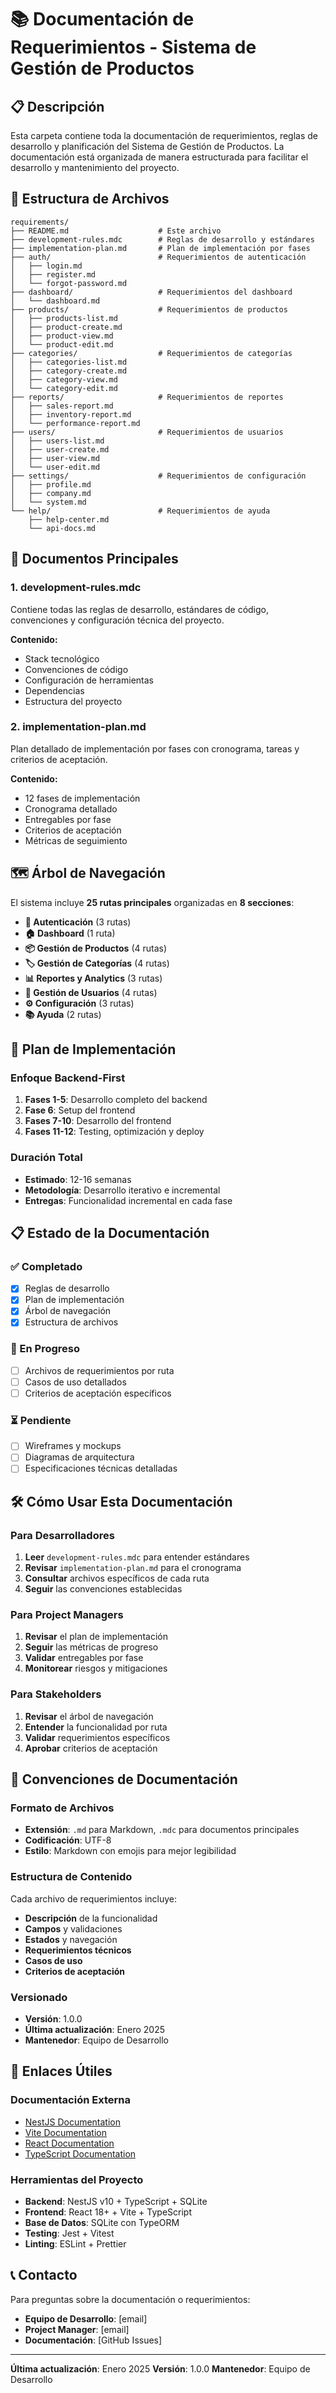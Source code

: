 # 📚 Documentación de Requerimientos - Sistema de Gestión de Productos

## 📋 Descripción

Esta carpeta contiene toda la documentación de requerimientos, reglas de desarrollo y planificación del Sistema de Gestión de Productos. La documentación está organizada de manera estructurada para facilitar el desarrollo y mantenimiento del proyecto.

## 📁 Estructura de Archivos

```
requirements/
├── README.md                    # Este archivo
├── development-rules.mdc        # Reglas de desarrollo y estándares
├── implementation-plan.md       # Plan de implementación por fases
├── auth/                        # Requerimientos de autenticación
│   ├── login.md
│   ├── register.md
│   └── forgot-password.md
├── dashboard/                   # Requerimientos del dashboard
│   └── dashboard.md
├── products/                    # Requerimientos de productos
│   ├── products-list.md
│   ├── product-create.md
│   ├── product-view.md
│   └── product-edit.md
├── categories/                  # Requerimientos de categorías
│   ├── categories-list.md
│   ├── category-create.md
│   ├── category-view.md
│   └── category-edit.md
├── reports/                     # Requerimientos de reportes
│   ├── sales-report.md
│   ├── inventory-report.md
│   └── performance-report.md
├── users/                       # Requerimientos de usuarios
│   ├── users-list.md
│   ├── user-create.md
│   ├── user-view.md
│   └── user-edit.md
├── settings/                    # Requerimientos de configuración
│   ├── profile.md
│   ├── company.md
│   └── system.md
└── help/                        # Requerimientos de ayuda
    ├── help-center.md
    └── api-docs.md
```

## 📖 Documentos Principales

### 1. **development-rules.mdc**
Contiene todas las reglas de desarrollo, estándares de código, convenciones y configuración técnica del proyecto.

**Contenido:**
- Stack tecnológico
- Convenciones de código
- Configuración de herramientas
- Dependencias
- Estructura del proyecto

### 2. **implementation-plan.md**
Plan detallado de implementación por fases con cronograma, tareas y criterios de aceptación.

**Contenido:**
- 12 fases de implementación
- Cronograma detallado
- Entregables por fase
- Criterios de aceptación
- Métricas de seguimiento

## 🗺️ Árbol de Navegación

El sistema incluye **25 rutas principales** organizadas en **8 secciones**:

- **🔐 Autenticación** (3 rutas)
- **🏠 Dashboard** (1 ruta)
- **📦 Gestión de Productos** (4 rutas)
- **🏷️ Gestión de Categorías** (4 rutas)
- **📊 Reportes y Analytics** (3 rutas)
- **👥 Gestión de Usuarios** (4 rutas)
- **⚙️ Configuración** (3 rutas)
- **📚 Ayuda** (2 rutas)

## 🚀 Plan de Implementación

### Enfoque Backend-First
1. **Fases 1-5**: Desarrollo completo del backend
2. **Fase 6**: Setup del frontend
3. **Fases 7-10**: Desarrollo del frontend
4. **Fases 11-12**: Testing, optimización y deploy

### Duración Total
- **Estimado**: 12-16 semanas
- **Metodología**: Desarrollo iterativo e incremental
- **Entregas**: Funcionalidad incremental en cada fase

## 📋 Estado de la Documentación

### ✅ Completado
- [x] Reglas de desarrollo
- [x] Plan de implementación
- [x] Árbol de navegación
- [x] Estructura de archivos

### 🔄 En Progreso
- [ ] Archivos de requerimientos por ruta
- [ ] Casos de uso detallados
- [ ] Criterios de aceptación específicos

### ⏳ Pendiente
- [ ] Wireframes y mockups
- [ ] Diagramas de arquitectura
- [ ] Especificaciones técnicas detalladas

## 🛠️ Cómo Usar Esta Documentación

### Para Desarrolladores
1. **Leer** `development-rules.mdc` para entender estándares
2. **Revisar** `implementation-plan.md` para el cronograma
3. **Consultar** archivos específicos de cada ruta
4. **Seguir** las convenciones establecidas

### Para Project Managers
1. **Revisar** el plan de implementación
2. **Seguir** las métricas de progreso
3. **Validar** entregables por fase
4. **Monitorear** riesgos y mitigaciones

### Para Stakeholders
1. **Revisar** el árbol de navegación
2. **Entender** la funcionalidad por ruta
3. **Validar** requerimientos específicos
4. **Aprobar** criterios de aceptación

## 📝 Convenciones de Documentación

### Formato de Archivos
- **Extensión**: `.md` para Markdown, `.mdc` para documentos principales
- **Codificación**: UTF-8
- **Estilo**: Markdown con emojis para mejor legibilidad

### Estructura de Contenido
Cada archivo de requerimientos incluye:
- **Descripción** de la funcionalidad
- **Campos** y validaciones
- **Estados** y navegación
- **Requerimientos técnicos**
- **Casos de uso**
- **Criterios de aceptación**

### Versionado
- **Versión**: 1.0.0
- **Última actualización**: Enero 2025
- **Mantenedor**: Equipo de Desarrollo

## 🔗 Enlaces Útiles

### Documentación Externa
- [NestJS Documentation](https://docs.nestjs.com/)
- [Vite Documentation](https://vite.dev/guide/)
- [React Documentation](https://react.dev/)
- [TypeScript Documentation](https://www.typescriptlang.org/)

### Herramientas del Proyecto
- **Backend**: NestJS v10 + TypeScript + SQLite
- **Frontend**: React 18+ + Vite + TypeScript
- **Base de Datos**: SQLite con TypeORM
- **Testing**: Jest + Vitest
- **Linting**: ESLint + Prettier

## 📞 Contacto

Para preguntas sobre la documentación o requerimientos:
- **Equipo de Desarrollo**: [email]
- **Project Manager**: [email]
- **Documentación**: [GitHub Issues]

---

**Última actualización**: Enero 2025
**Versión**: 1.0.0
**Mantenedor**: Equipo de Desarrollo 